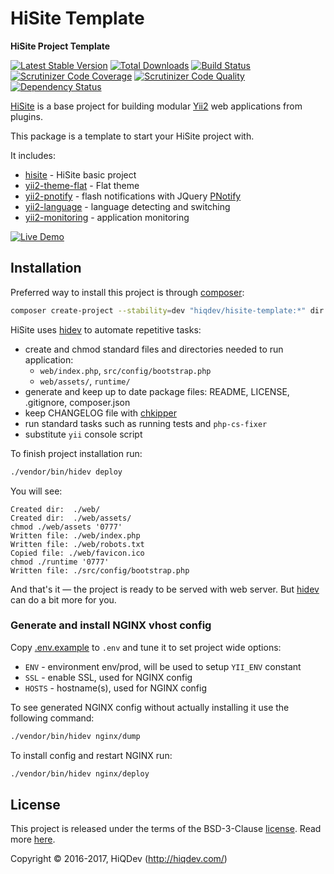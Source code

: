# HiSite Template

**HiSite Project Template**

[![Latest Stable Version](https://poser.pugx.org/hiqdev/hisite-template/v/stable)](https://packagist.org/packages/hiqdev/hisite-template)
[![Total Downloads](https://poser.pugx.org/hiqdev/hisite-template/downloads)](https://packagist.org/packages/hiqdev/hisite-template)
[![Build Status](https://img.shields.io/travis/hiqdev/hisite-template.svg)](https://travis-ci.org/hiqdev/hisite-template)
[![Scrutinizer Code Coverage](https://img.shields.io/scrutinizer/coverage/g/hiqdev/hisite-template.svg)](https://scrutinizer-ci.com/g/hiqdev/hisite-template/)
[![Scrutinizer Code Quality](https://img.shields.io/scrutinizer/g/hiqdev/hisite-template.svg)](https://scrutinizer-ci.com/g/hiqdev/hisite-template/)
[![Dependency Status](https://www.versioneye.com/php/hiqdev:hisite-template/dev-master/badge.svg)](https://www.versioneye.com/php/hiqdev:hisite-template/dev-master)

[HiSite] is a base project for building modular [Yii2] web applications from plugins.

This package is a template to start your HiSite project with.

It includes:

- [hisite]          - HiSite basic project
- [yii2-theme-flat] - Flat theme
- [yii2-pnotify]    - flash notifications with JQuery [PNotify]
- [yii2-language]   - language detecting and switching
- [yii2-monitoring] - application monitoring

[yii2]:                 http://www.yiiframework.com/
[HiSite]:               https://github.com/hiqdev/hisite
[yii2-theme-flat]:      https://github.com/hiqdev/yii2-theme-flat
[yii2-theme-original]:  https://github.com/hiqdev/yii2-theme-original
[yii2-pnotify]:         https://github.com/hiqdev/yii2-thememanager
[yii2-language]:        https://github.com/hiqdev/yii2-language
[yii2-monitoring]:      https://github.com/hiqdev/yii2-monitoring
[pnotify]:              https://github.com/sciactive/pnotify

[![Live Demo](https://img.shields.io/badge/live-demo-brightgreen.svg)](https://hisite.hiqdev.com/)

## Installation

Preferred way to install this project is through [composer]:

```sh
composer create-project --stability=dev "hiqdev/hisite-template:*" dir
```

HiSite uses [hidev] to automate repetitive tasks:

- create and chmod standard files and directories needed to run application:
    - `web/index.php`, `src/config/bootstrap.php`
    - `web/assets/`, `runtime/`
- generate and keep up to date package files: README, LICENSE, .gitignore, composer.json
- keep CHANGELOG file with [chkipper]
- run standard tasks such as running tests and `php-cs-fixer`
- substitute `yii` console script

To finish project installation run:

```sh
./vendor/bin/hidev deploy
```

You will see:

```
Created dir:  ./web/
Created dir:  ./web/assets/
chmod ./web/assets '0777'
Written file: ./web/index.php
Written file: ./web/robots.txt
Copied file: ./web/favicon.ico
chmod ./runtime '0777'
Written file: ./src/config/bootstrap.php
```

And that's it &mdash; the project is ready to be served with web server.
But [hidev] can do a bit more for you.

### Generate and install NGINX vhost config

Copy [.env.example] to `.env` and tune it to set project wide options:

- `ENV` - environment env/prod, will be used to setup `YII_ENV` constant
- `SSL` - enable SSL, used for NGINX config
- `HOSTS` - hostname(s), used for NGINX config

To see generated NGINX config without actually installing it use the following command:

```sh
./vendor/bin/hidev nginx/dump
```

To install config and restart NGINX run:

```sh
./vendor/bin/hidev nginx/deploy
```

[composer]:         http://getcomposer.org/download/
[.env.example]:     .env.example
[hidev]:            https://github.com/hiqdev/hidev
[chkipper]:         https://github.com/hiqdev/chkipper

## License

This project is released under the terms of the BSD-3-Clause [license](LICENSE).
Read more [here](http://choosealicense.com/licenses/bsd-3-clause).

Copyright © 2016-2017, HiQDev (http://hiqdev.com/)
